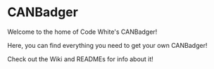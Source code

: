 # CANBadger
Welcome to the home of Code White's CANBadger!

Here, you can find everything you need to get your own CANBadger!

Check out the Wiki and READMEs for info about it!

